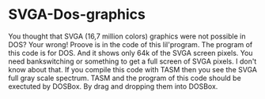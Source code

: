 # SVGA-Dos-graphics
You thought that SVGA (16,7 million colors) graphics were not possible in DOS? Your wrong! Proove is in the code of this lil'program.
The program of this code is for DOS. And it shows only 64k of the SVGA screen pixels. You need bankswitching or something
to get a full screen of SVGA pixels. I don't know about that. If you compile this code with TASM then you see the SVGA full
gray scale spectrum. TASM and the program of this code should be exectuted by DOSBox. By drag and dropping them into DOSBox. 
